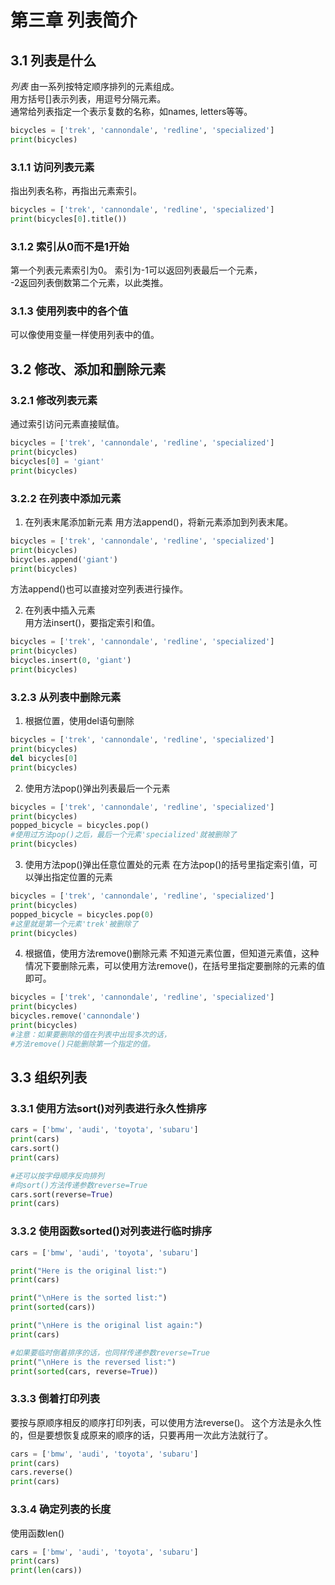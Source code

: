 # 第三章 列表简介  

## 3.1 列表是什么  

*列表* 由一系列按特定顺序排列的元素组成。  
用方括号[]表示列表，用逗号分隔元素。  
通常给列表指定一个表示复数的名称，如names, letters等等。  

```python
bicycles = ['trek', 'cannondale', 'redline', 'specialized']
print(bicycles)
```

### 3.1.1 访问列表元素

指出列表名称，再指出元素索引。  
```python
bicycles = ['trek', 'cannondale', 'redline', 'specialized']
print(bicycles[0].title())
```

### 3.1.2 索引从0而不是1开始

第一个列表元素索引为0。
索引为-1可以返回列表最后一个元素，  
-2返回列表倒数第二个元素，以此类推。  

### 3.1.3 使用列表中的各个值

可以像使用变量一样使用列表中的值。

## 3.2 修改、添加和删除元素

### 3.2.1 修改列表元素

通过索引访问元素直接赋值。  
```python
bicycles = ['trek', 'cannondale', 'redline', 'specialized']
print(bicycles)
bicycles[0] = 'giant'
print(bicycles)
```

### 3.2.2 在列表中添加元素

1. 在列表末尾添加新元素
用方法append()，将新元素添加到列表末尾。  
```python
bicycles = ['trek', 'cannondale', 'redline', 'specialized']
print(bicycles)
bicycles.append('giant')
print(bicycles)
```  
方法append()也可以直接对空列表进行操作。

2. 在列表中插入元素  
用方法insert()，要指定索引和值。  
```python
bicycles = ['trek', 'cannondale', 'redline', 'specialized']
print(bicycles)
bicycles.insert(0, 'giant')
print(bicycles)
```  

### 3.2.3 从列表中删除元素

1. 根据位置，使用del语句删除  
```python
bicycles = ['trek', 'cannondale', 'redline', 'specialized']
print(bicycles)
del bicycles[0]
print(bicycles)
```  
2. 使用方法pop()弹出列表最后一个元素  
```python
bicycles = ['trek', 'cannondale', 'redline', 'specialized']
print(bicycles)
popped_bicycle = bicycles.pop()
#使用过方法pop()之后，最后一个元素'specialized'就被删除了
print(bicycles)
```  
3. 使用方法pop()弹出任意位置处的元素
在方法pop()的括号里指定索引值，可以弹出指定位置的元素
```python
bicycles = ['trek', 'cannondale', 'redline', 'specialized']
print(bicycles)
popped_bicycle = bicycles.pop(0)
#这里就是第一个元素'trek'被删除了
print(bicycles)
```  
4. 根据值，使用方法remove()删除元素
不知道元素位置，但知道元素值，这种情况下要删除元素，可以使用方法remove()，在括号里指定要删除的元素的值即可。  
```python
bicycles = ['trek', 'cannondale', 'redline', 'specialized']
print(bicycles)
bicycles.remove('cannondale')
print(bicycles)
#注意：如果要删除的值在列表中出现多次的话，
#方法remove()只能删除第一个指定的值。
```  

## 3.3 组织列表  

### 3.3.1 使用方法sort()对列表进行永久性排序
```python
cars = ['bmw', 'audi', 'toyota', 'subaru']
print(cars)
cars.sort()
print(cars)

#还可以按字母顺序反向排列
#向sort()方法传递参数reverse=True
cars.sort(reverse=True)
print(cars)
```  

### 3.3.2 使用函数sorted()对列表进行临时排序
```python
cars = ['bmw', 'audi', 'toyota', 'subaru']

print("Here is the original list:")
print(cars)

print("\nHere is the sorted list:")
print(sorted(cars))

print("\nHere is the original list again:")
print(cars)

#如果要临时倒着排序的话，也同样传递参数reverse=True
print("\nHere is the reversed list:")
print(sorted(cars, reverse=True))
```  

### 3.3.3 倒着打印列表
要按与原顺序相反的顺序打印列表，可以使用方法reverse()。
这个方法是永久性的，但是要想恢复成原来的顺序的话，只要再用一次此方法就行了。
```python
cars = ['bmw', 'audi', 'toyota', 'subaru']
print(cars)
cars.reverse()
print(cars)
```  

### 3.3.4 确定列表的长度
使用函数len()
```python
cars = ['bmw', 'audi', 'toyota', 'subaru']
print(cars)
print(len(cars))
```  

